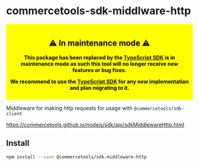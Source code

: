 # commercetools-sdk-middlware-http

<div style="background-color: yellow; color: black; padding: 10px; text-align: center; font-weight: bold;">
  <h2>⚠️ In maintenance mode  ⚠️</h2>
  <p>
    This package has been replaced by the <a href="https://docs.commercetools.com/sdk/typescript-sdk">TypeScript SDK</a> is in maintenance mode as such this tool will no longer receive new features or bug fixes.
  </p>
  <p>
    We recommend to use the <a href="https://docs.commercetools.com/sdk/typescript-sdk">TypeScript SDK</a> for any new implementation and plan migrating to it.
  </p>
</div>

Middleware for making http requests for usage with `@commercetools/sdk-client`

https://commercetools.github.io/nodejs/sdk/api/sdkMiddlewareHttp.html

## Install

```bash
npm install --save @commercetools/sdk-middleware-http
```

